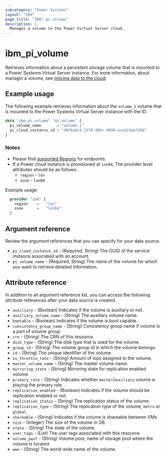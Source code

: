 ```yaml
---
subcategory: "Power Systems"
layout: "ibm"
page_title: "IBM: pi_volume"
description: |-
  Manages a volume in the Power Virtual Server cloud.
---
```


# ibm_pi_volume

Retrieves information about a persistent storage volume that is mounted to a Power Systems Virtual Server instance. For more information, about managin a volume, see [moving data to the cloud](https://cloud.ibm.com/docs/power-iaas?topic=power-iaas-moving-data-to-the-cloud).

## Example usage

The following example retrieves information about the `volume_1` volume that is mounted to the Power Systems Virtual Server instance with the ID.

```terraform
data "ibm_pi_volume" "ds_volume" {
  pi_volume_name       = "volume_1"
  pi_cloud_instance_id = "49fba6c9-23f8-40bc-9899-aca322ee7d5b"
}
```

### Notes

- Please find [supported Regions](https://cloud.ibm.com/apidocs/power-cloud#endpoint) for endpoints.
- If a Power cloud instance is provisioned at `lon04`, The provider level attributes should be as follows:
  - `region` - `lon`
  - `zone` - `lon04`
  
Example usage:

  ```terraform
    provider "ibm" {
      region    =   "lon"
      zone      =   "lon04"
    }
  ```
  
## Argument reference

Review the argument references that you can specify for your data source.

- `pi_cloud_instance_id` - (Required, String) The GUID of the service instance associated with an account.
- `pi_volume_name` - (Required, String) The name of the volume for which you want to retrieve detailed information.

## Attribute reference

In addition to all argument reference list, you can access the following attribute references after your data source is created.

- `auxiliary` - (Boolean) Indicates if the volume is auxiliary or not.
- `auxiliary_volume_name` - (String) The auxiliary volume name.
- `bootable` -  (Boolean) Indicates if the volume is boot capable.
- `consistency_group_name` - (String) Consistency group name if volume is a part of volume group.
- `crn` - (String) The CRN of this resource.
- `disk_type` - (String) The disk type that is used for the volume.
- `group_id` - (String) The volume group id in which the volume belongs.
- `id` - (String) The unique identifier of the volume.
- `io_throttle_rate` - (String) Amount of iops assigned to the volume.
- `master_volume_name` - (String) The master volume name.
- `mirroring_state` - (String) Mirroring state for replication enabled volume.
- `primary_role` - (String) Indicates whether `master`/`auxiliary` volume is playing the primary role.
- `replication_enabled` - (Boolean) Indicates if the volume should be replication enabled or not.
- `replication_status` - (String) The replication status of the volume.
- `replication_type` - (String) The replication type of the volume, `metro` or `global`.
- `shareable` - (String) Indicates if the volume is shareable between VMs.
- `size` - (Integer) The size of the volume in GB.
- `state` - (String) The state of the volume.
- `user_tags` - (List) The user tags associated with this resource.
- `volume_pool` - (String) Volume pool, name of storage pool where the volume is located.
- `wwn` - (String) The world wide name of the volume.
